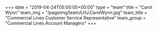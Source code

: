 +++
date = "2019-04-24T05:00:00+00:00"
type = "team"
title = "Carol Wynn"
team_img = "/pageimg/team/LHJ.CarolWynn.jpg"
team_title = "Commercial Lines Customer Service Representative"
team_group = "Commercial Lines Account Managers"
+++